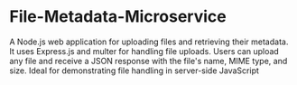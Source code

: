 # File-Metadata-Microservice
A Node.js web application for uploading files and retrieving their metadata. It uses Express.js and multer for handling file uploads. Users can upload any file and receive a JSON response with the file's name, MIME type, and size. Ideal for demonstrating file handling in server-side JavaScript
